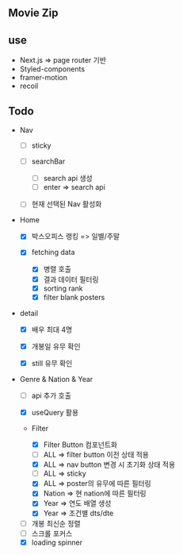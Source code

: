 ## Movie Zip

## use

- Next.js => page router 기반
- Styled-components
- framer-motion
- recoil

## Todo

- Nav

  - [ ] sticky

  - [ ] searchBar

    - [ ] search api 생성
    - [ ] enter => search api

  - [ ] 현재 선택된 Nav 활성화

- Home

  - [x] 박스오피스 랭킹 => 일별/주말

  - [x] fetching data
    - [x] 병렬 호출
    - [x] 결과 데이터 필터링
    - [x] sorting rank
    - [x] filter blank posters

- detail

  - [x] 배우 최대 4명

  - [x] 개봉일 유무 확인
  - [x] still 유무 확인

- Genre & Nation & Year

  - [ ] api 추가 호출

  - [x] useQuery 활용
  - Filter

    - [x] Filter Button 컴포넌트화
    - [ ] ALL => filter button 이전 상태 적용
    - [x] ALL => nav button 변경 시 초기화 상태 적용
    - [ ] ALL => sticky
    - [x] ALL => poster의 유무에 따른 필터링
    - [x] Nation => 현 nation에 따른 필터링
    - [x] Year => 연도 배열 생성
    - [x] Year => 조건별 dts/dte

  - [ ] 개봉 최신순 정렬
  - [ ] 스크롤 포커스
  - [x] loading spinner
